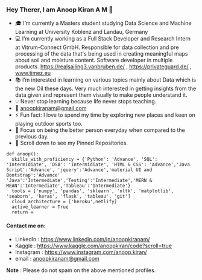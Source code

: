 ### Hey Therer, I am Anoop Kiran A M 👋


- :mortar_board: I’m currently a Masters student studying Data Science and Machine Learning at University Koblenz and Landau, Germany 
- :computer: I’m currently working as a Full Stack Developer and Research Intern at Vitrum-Connect GmbH. Responsible for data collection and pre processing of the data that's being used in creating meaningful maps about soil and moisture content. Software developer in multiple products. https://realsailing3.vanbruben.de/ , https://privateguard.de/ , www.timez.eu
- :books: I’m interested in learning on various topics mainly about Data which is the new Oil these days. Very much interested in getting insights from the data given and represent them visually to make people understand it.
- :bulb: Never stop learning because life never stops teaching.
- :email: anoopkiranam@gmail.com
- ⚡ Fun fact: I love to spend my time by exploring new places and keen on playing outdoor sports too.
- :dart: Focus on being the better person everyday when compared to the previous day. 
- :pushpin: Scroll down to see my Pinned Repositories.



```
def anoop():
  skills_with_proficiency = {'Python': 'Advance', 'SQL': 'Intermidiate', 'DSA': 'Intermidiate', 'HTML & CSS': 'Advance','Java Script':'Advance', 'jquery':'Advance','material UI and Bootstrap':'Advance' 'Java':'Intermediate','Testing':'Intermediate','MERN & MEAN':'Intermediate','Tableau':'Intermediate'}
  tools = ['numpy', 'pandas', 'sklearn', 'nltk', 'matplotlib', 'seaborn', 'keras', 'flask', 'tableau', 'git']
  cloud_architecture = ['heroku',netlify]
  active_learner = True
  return ∞
```

#### Contact me on:
- LinkedIn : https://www.linkedin.com/in/anoopkiranam/
- Kaggle : https://www.kaggle.com/anoopkiran/code?scroll=true
- Instagram : https://www.instagram.com/anoop.kiran/
- email : anoopkiranam@gmail.com

**Note** : Please do not spam on the above mentioned profiles.

